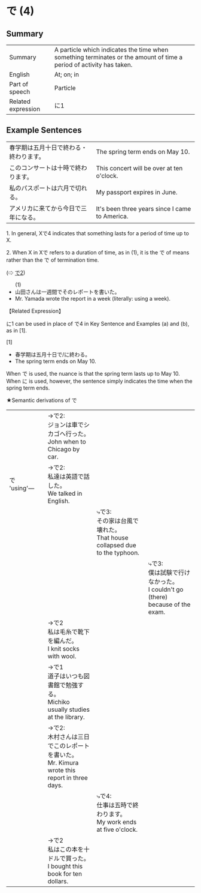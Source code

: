 # で (4)

## Summary

<table><tr>   <td>Summary</td>   <td>A particle which indicates the time when something terminates or the amount of time a period of activity has taken.</td></tr><tr>   <td>English</td>   <td>At; on; in</td></tr><tr>   <td>Part of speech</td>   <td>Particle</td></tr><tr>   <td>Related expression</td>   <td>に1</td></tr></table>

## Example Sentences

<table><tr>   <td>春学期は五月十日で終わる・終わります。</td>   <td>The spring term ends on May 10.</td></tr><tr>   <td>このコンサートは十時で終わります。</td>   <td>This concert will be over at ten o'clock.</td></tr><tr>   <td>私のパスポートは六月で切れる。</td>   <td>My passport expires in June.</td></tr><tr>   <td>アメリカに来てから今日で三年になる。</td>   <td>It's been three years since I came to America.</td></tr></table>

<p>1. In general, X<span class="cloze">で4</span> indicates that something lasts for a period of time up to X. </p>  <p>2. When X in X<span class="cloze">で</span> refers to a duration of time, as in (1), it is the <span class="cloze">で</span> of means rather than the <span class="cloze">で</span> of termination time.</p>  <p>(⇨ <a href="#㊦ で (2)">で2</a>)</p>  <ul>(1) <li>山田さんは一週間<span class="cloze">で</span>そのレポートを書いた。</li> <li>Mr. Yamada wrote the report in a week (literally: using a week).</li> </ul>  <p>【Related Expression】</p>  <p>に1 can be used in place of <span class="cloze">で</span>4 in Key Sentence and Examples (a) and (b), as in [1].</p>  <p>[1]</p> <ul> <li>春学期は五月十日<span class="cloze">で</span>/に終わる。</li> <li>The spring term ends on May 10.</li> </ul>  <p>When <span class="cloze">で</span> is used, the nuance is that the spring term lasts up to May 10. When に is used, however, the sentence simply indicates the time when the spring term ends. </p>  <p>★Semantic derivations of <span class="cloze">で</span></p>  <table class="table"> <tbody> <tr class="tr"> <td class="td"></td> <td class="td"></td> <td class="td">→<Instrument>で2:<br>ジョンは車でシカゴへ行った。<br>John when to Chicago by car.</td> <td class="td"></td> <td class="td"></td> </tr> <tr class="tr"> <td class="td">で 'using'―</td> <td class="td"></td> <td class="td">→<Means>で2:<br>私達は英語で話した。<br>We talked in English.</td> <td class="td"></td> <td class="td"></td> </tr> <tr class="tr"> <td class="td"></td> <td class="td"></td> <td class="td"></td> <td class="td">⤷<Cause>で3:<br>その家は台風で壊れた。<br>That house collapsed due to the typhoon.</td> <td class="td"></td> </tr> <tr class="tr"> <td class="td"></td> <td class="td"></td> <td class="td"></td> <td class="td"></td> <td class="td">⤷<Reason>で3:<br>僕は試験で行けなかった。<br>I couldn't go (there) because of the exam.</td> </tr> <tr class="tr"> <td class="td"></td> <td class="td"></td> <td class="td">→<Material>で2<br>私は毛糸で靴下を編んだ。<br>I knit socks with wool.</td> <td class="td"></td> <td class="td"></td> </tr> <tr class="tr"> <td class="td"></td> <td class="td"></td> <td class="td">→<Place>で1<br>道子はいつも図書館で勉強する。<br>Michiko usually studies at the library.</td> <td class="td"></td> <td class="td"></td> </tr> <tr class="tr"> <td class="td"></td> <td class="td"></td> <td class="td">→<Required time>で2:<br>木村さんは三日でこのレポートを書いた。<br>Mr. Kimura wrote this report in three days.</td> <td class="td"></td> <td class="td"></td> </tr> <tr class="tr"> <td class="td"></td> <td class="td"></td> <td class="td"></td> <td class="td">⤷<Time>で4:<br>仕事は五時で終わります。<br>My work ends at five o'clock.</td> <td class="td"></td> </tr> <tr class="tr"> <td class="td"></td> <td class="td"></td> <td class="td">→<Required cost>で2<br>私はこの本を十ドルで買った。<br>I bought this book for ten dollars.</td> <td class="td"></td> <td class="td"></td> </tr> </tbody> </table>

